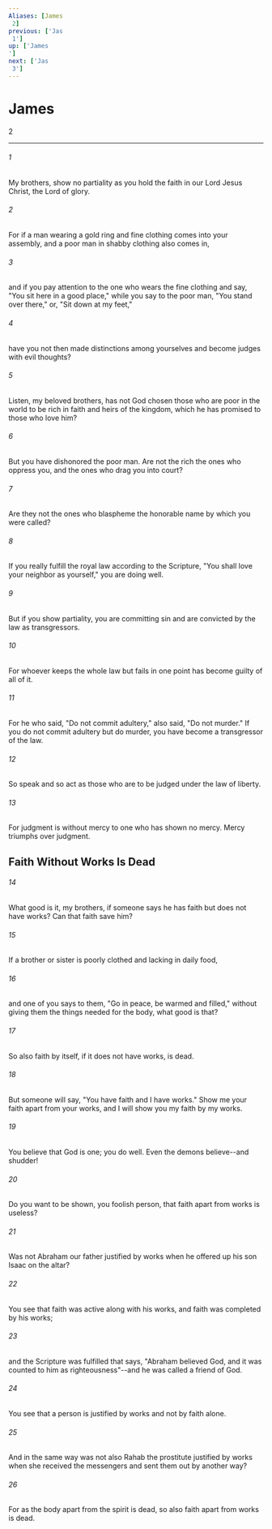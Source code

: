 ```yaml
---
Aliases: [James 2]
previous: ['Jas 1']
up: ['James']
next: ['Jas 3']
---
```

# James 2

***
 

###### 1 
My brothers, show no partiality as you hold the faith in our Lord Jesus Christ, the Lord of glory.  

###### 2 
For if a man wearing a gold ring and fine clothing comes into your assembly, and a poor man in shabby clothing also comes in,  

###### 3 
and if you pay attention to the one who wears the fine clothing and say, "You sit here in a good place," while you say to the poor man, "You stand over there," or, "Sit down at my feet,"  

###### 4 
have you not then made distinctions among yourselves and become judges with evil thoughts?  

###### 5 
Listen, my beloved brothers, has not God chosen those who are poor in the world to be rich in faith and heirs of the kingdom, which he has promised to those who love him?  

###### 6 
But you have dishonored the poor man. Are not the rich the ones who oppress you, and the ones who drag you into court?  

###### 7 
Are they not the ones who blaspheme the honorable name by which you were called?  

###### 8 
If you really fulfill the royal law according to the Scripture, "You shall love your neighbor as yourself," you are doing well.  

###### 9 
But if you show partiality, you are committing sin and are convicted by the law as transgressors.  

###### 10 
For whoever keeps the whole law but fails in one point has become guilty of all of it.  

###### 11 
For he who said, "Do not commit adultery," also said, "Do not murder." If you do not commit adultery but do murder, you have become a transgressor of the law.  

###### 12 
So speak and so act as those who are to be judged under the law of liberty.  

###### 13 
For judgment is without mercy to one who has shown no mercy. Mercy triumphs over judgment.  ## Faith Without Works Is Dead  

###### 14 
What good is it, my brothers, if someone says he has faith but does not have works? Can that faith save him?  

###### 15 
If a brother or sister is poorly clothed and lacking in daily food,  

###### 16 
and one of you says to them, "Go in peace, be warmed and filled," without giving them the things needed for the body, what good is that?  

###### 17 
So also faith by itself, if it does not have works, is dead.  

###### 18 
But someone will say, "You have faith and I have works." Show me your faith apart from your works, and I will show you my faith by my works.  

###### 19 
You believe that God is one; you do well. Even the demons believe--and shudder!  

###### 20 
Do you want to be shown, you foolish person, that faith apart from works is useless?  

###### 21 
Was not Abraham our father justified by works when he offered up his son Isaac on the altar?  

###### 22 
You see that faith was active along with his works, and faith was completed by his works;  

###### 23 
and the Scripture was fulfilled that says, "Abraham believed God, and it was counted to him as righteousness"--and he was called a friend of God.  

###### 24 
You see that a person is justified by works and not by faith alone.  

###### 25 
And in the same way was not also Rahab the prostitute justified by works when she received the messengers and sent them out by another way?  

###### 26 
For as the body apart from the spirit is dead, so also faith apart from works is dead.
